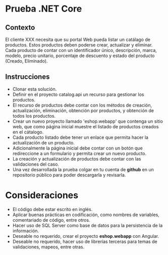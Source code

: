 # Prueba .NET Core

## Contexto

El cliente XXX necesita que su portal Web pueda listar un  catálago de productos. Estos productos deben poderse crear, actualizar y eliminar. Cada producto de contar con un identificador único, descripción, marca, modelo, precio unitario, porcentaje de descuento y estado del producto (Creado, Eliminado).

## Instrucciones

+ Clonar esta solución.
+ Definir en el proyecto catalog.api un recurso para gestionar los productos.
+ El recurso de productos debe contar con los métodos de creación, actualización, eliminación, obtención por productos, y obtención de todos los productos.
+ Crear un nuevo proyecto llamado 'eshop.webapp' que contenga un sitio web, que como página inicial muestre el listado de productos creados en el cátalogo. 
+ Cada producto listado debe tener un enlace que permita hacer la actualización de un producto. 
+ Adicionalmente la página inicial debe contar con un botón que redireccione a un formulario y permita crear un nuevo producto.
+ La creación y actualización de productos debe contar con las validaciones del caso.
+ Una vez desarrollada la prueba colgar en tu cuenta de **github** en un repositorio público para poder descargarla y revisarla.

# Consideraciones

+ El código debe estar escrito en inglés.
+ Aplicar buenas prácticas en codificación, como nombres de variables, comentariado de código, entre otros.
+ Hacer uso de SQL Server como base de datos para la persistencia de la información.
+ Deseable no requerido, crear el proyecto **eshop.webapp** con Angular.
+ Deseable no requerido, hacer uso de librerías terceras para temas de validaciones, mapeos, entre otras.
